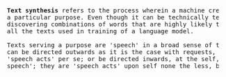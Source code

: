 <pre>
  <b>Text synthesis</b> refers to the process wherein a machine creates meaningful combinations of words serving 
  a particular purpose. Even though it can be technically termed as 'generation', the real process is about 
  discovering combinations of words that are highly likely to convey <i>meaning</i> to the humans who had created 
  all the texts used in training of a language model.
  
  Texts serving a purpose are 'speech' in a broad sense of the word. These, as philosophers call them - 'speech acts', 
  can be directed outwards as it is the case with requests, promises, predictions, and the like then they are 
  'speech acts' per se; or be directed inwards, at the self, the speaker; then it is what philosophers call 'inner 
  speech'; they are 'speech acts' upon self none the less, because they change thoughts.
</pre>
